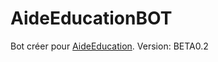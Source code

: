 # AideEducationBOT

Bot créer pour [AideEducation](https://aideeducation.fr "Page d'accueil AideEducation").
Version: BETA0.2
